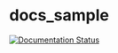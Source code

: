 # docs_sample

[![Documentation Status](https://readthedocs.org/projects/docs-sample-mbr/badge/?version=latest)](https://docs-sample-mbr.readthedocs.io/en/latest/?badge=latest)
